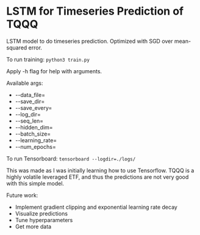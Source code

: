 # LSTM for Timeseries Prediction of TQQQ

LSTM model to do timeseries prediction. Optimized with SGD over mean-squared error. 

To run training: ``` python3 train.py ``` 

Apply -h flag for help with arguments. 

Available args:
  * --data_file=
  * --save_dir=
  * --save_every=
  * --log_dir=
  * --seq_len=
  * --hidden_dim=
  * --batch_size=
  * --learning_rate=
  * --num_epochs=

To run Tensorboard: ``` tensorboard --logdir=./logs/ ``` 

This was made as I was initially learning how to use Tensorflow. TQQQ is a highly volatile leveraged ETF, and thus the predictions are not very good with this simple model. 

Future work:
  * Implement gradient clipping and exponential learning rate decay
  * Visualize predictions
  * Tune hyperparameters
  * Get more data
